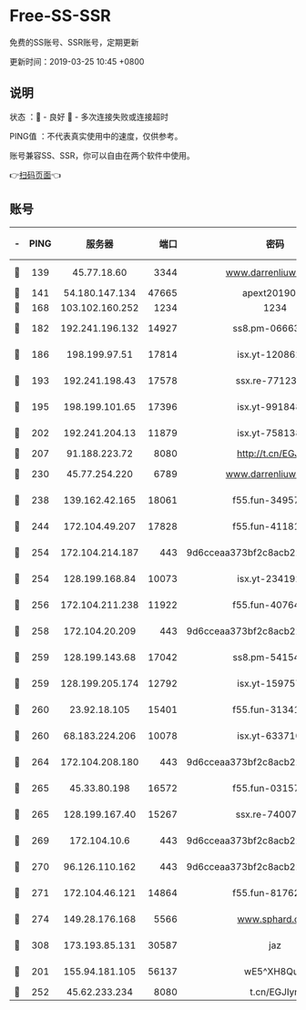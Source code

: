 # Free-SS-SSR

免费的SS账号、SSR账号，定期更新

更新时间：2019-03-25 10:45 +0800

## 说明

状态     ：🙂 - 良好 🙁 - 多次连接失败或连接超时

PING值   ：不代表真实使用中的速度，仅供参考。

账号兼容SS、SSR，你可以自由在两个软件中使用。

👉[扫码页面](https://liesauer.github.io/Free-SS-SSR/)👈

## 账号

|-|PING|服务器|端口|密码|加密方式|区域|
|:----:|:----:|:-----:|-----:|:----:|:----:|:----:|
|🙂|139|45.77.18.60|3344|www.darrenliuwei.com|aes-256-cfb|JP|
|🙂|141|54.180.147.134|47665|apext2019001|chacha20|KR|
|🙂|168|103.102.160.252|1234|1234|rc4-md5|JP|
|🙂|182|192.241.196.132|14927|ss8.pm-06663681|aes-256-cfb|US|
|🙂|186|198.199.97.51|17814|isx.yt-12086215|aes-256-cfb|US|
|🙂|193|192.241.198.43|17578|ssx.re-77123954|aes-256-cfb|US|
|🙂|195|198.199.101.65|17396|isx.yt-99184833|aes-256-cfb|US|
|🙂|202|192.241.204.13|11879|isx.yt-75813840|aes-256-cfb|US|
|🙂|207|91.188.223.72|8080|http://t.cn/EGJIyrl|rc4-md5|RU|
|🙂|230|45.77.254.220|6789|www.darrenliuwei.com|aes-256-cfb|SG|
|🙂|238|139.162.42.165|18061|f55.fun-34957987|aes-256-cfb|SG|
|🙂|244|172.104.49.207|17828|f55.fun-41181954|aes-256-cfb|SG|
|🙂|254|172.104.214.187|443|9d6cceaa373bf2c8acb22e60b6a58be6|aes-256-cfb|US|
|🙂|254|128.199.168.84|10073|isx.yt-23419298|aes-256-cfb|SG|
|🙂|256|172.104.211.238|11922|f55.fun-40764829|aes-256-cfb|US|
|🙂|258|172.104.20.209|443|9d6cceaa373bf2c8acb22e60b6a58be6|aes-256-cfb|US|
|🙂|259|128.199.143.68|17042|ss8.pm-54154512|aes-256-cfb|SG|
|🙂|259|128.199.205.174|12792|isx.yt-15975702|aes-256-cfb|SG|
|🙂|260|23.92.18.105|15401|f55.fun-31341168|aes-256-cfb|US|
|🙂|260|68.183.224.206|10078|isx.yt-63371091|aes-256-cfb|SG|
|🙂|264|172.104.208.180|443|9d6cceaa373bf2c8acb22e60b6a58be6|aes-256-cfb|US|
|🙂|265|45.33.80.198|16572|f55.fun-03157476|aes-256-cfb|US|
|🙂|265|128.199.167.40|15267|ssx.re-74007655|aes-256-cfb|SG|
|🙂|269|172.104.10.6|443|9d6cceaa373bf2c8acb22e60b6a58be6|aes-256-cfb|US|
|🙂|270|96.126.110.162|443|9d6cceaa373bf2c8acb22e60b6a58be6|aes-256-cfb|US|
|🙂|271|172.104.46.121|14864|f55.fun-81762939|aes-256-cfb|SG|
|🙂|274|149.28.176.168|5566|www.sphard.com|aes-256-cfb|AU|
|🙂|308|173.193.85.131|30587|jaz|aes-256-cfb|US|
|🙂|201|155.94.181.105|56137|wE5^XH8Quw|aes-256-cfb|US|
|🙂|252|45.62.233.234|8080|t.cn/EGJIyrl|rc4-md5|CA|
